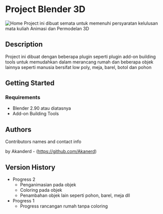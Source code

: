 # Project Blender 3D 
![Home](https://user-images.githubusercontent.com/85096618/153743907-0c8fc6b5-d65b-4be8-87dd-29debed66e00.png)
Project ini dibuat semata untuk memenuhi persyaratan kelulusan mata kuliah Animasi dan Permodelan 3D

## Description
Project ini dibuat dengan beberapa plugin seperti plugin add-on building tools untuk memudahkan 
dalam merancang rumah dan beberapa objek lainnya seperti manusia bersifat low poly, meja, barel, botol dan pohon

## Getting Started

### Requirements

* Blender 2.90 atau diatasnya
* Add-on Building Tools

## Authors

Contributors names and contact info

by Akanderd - (https://github.com/Akanerd)

## Version History

* Progress 2
    * Penganimasian pada objek 
    * Coloring pada objek
    * Penambahan objek lain seperti pohon, barel, meja dll 
* Progress 1
    * Progress rancangan rumah tanpa coloring


